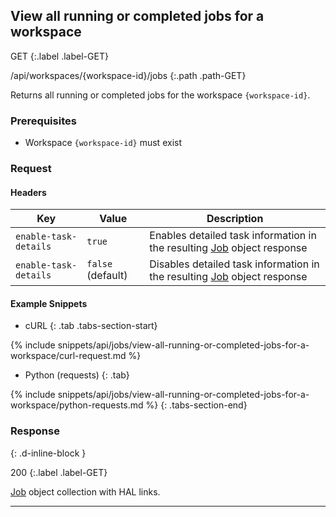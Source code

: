 ## View all running or completed jobs for a workspace

GET
{:.label .label-GET}

/api/workspaces/{workspace-id}/jobs
{:.path .path-GET}

Returns all running or completed jobs for the workspace `{workspace-id}`.

### Prerequisites
- Workspace `{workspace-id}` must exist

### Request
#### Headers

Key | Value | Description
--- | ----- | -----------
`enable-task-details` | `true` | Enables detailed task information in the resulting [Job](#job) object response
`enable-task-details` | `false` (default) | Disables detailed task information in the resulting [Job](#job) object response

#### Example Snippets
- cURL
{: .tab .tabs-section-start}

{% include snippets/api/jobs/view-all-running-or-completed-jobs-for-a-workspace/curl-request.md %}

- Python (requests)
{: .tab}

{% include snippets/api/jobs/view-all-running-or-completed-jobs-for-a-workspace/python-requests.md %}
{: .tabs-section-end}

### Response
{: .d-inline-block }

200
{:.label .label-GET}

[Job](#job) object collection with HAL links.

---
